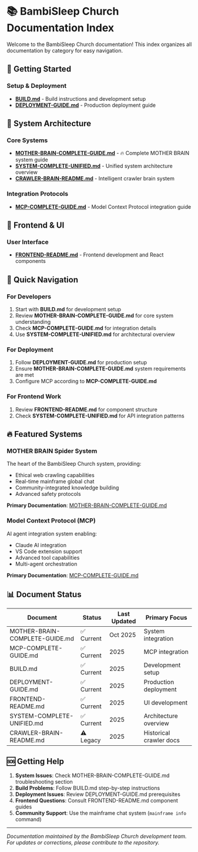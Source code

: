 # 📚 BambiSleep Church Documentation Index

Welcome to the BambiSleep Church documentation! This index organizes all documentation by category for easy navigation.

## 🚀 Getting Started

### Setup & Deployment

- **[BUILD.md](BUILD.md)** - Build instructions and development setup
- **[DEPLOYMENT-GUIDE.md](DEPLOYMENT-GUIDE.md)** - Production deployment guide

## 🔧 System Architecture

### Core Systems

- **[MOTHER-BRAIN-COMPLETE-GUIDE.md](MOTHER-BRAIN-COMPLETE-GUIDE.md)** - 🔥 Complete MOTHER BRAIN system guide
- **[SYSTEM-COMPLETE-UNIFIED.md](SYSTEM-COMPLETE-UNIFIED.md)** - Unified system architecture overview
- **[CRAWLER-BRAIN-README.md](CRAWLER-BRAIN-README.md)** - Intelligent crawler brain system

### Integration Protocols

- **[MCP-COMPLETE-GUIDE.md](MCP-COMPLETE-GUIDE.md)** - Model Context Protocol integration guide

## 🎨 Frontend & UI

### User Interface

- **[FRONTEND-README.md](FRONTEND-README.md)** - Frontend development and React components

## 📖 Quick Navigation

### For Developers

1. Start with **BUILD.md** for development setup
2. Review **MOTHER-BRAIN-COMPLETE-GUIDE.md** for core system understanding
3. Check **MCP-COMPLETE-GUIDE.md** for integration details
4. Use **SYSTEM-COMPLETE-UNIFIED.md** for architectural overview

### For Deployment

1. Follow **DEPLOYMENT-GUIDE.md** for production setup
2. Ensure **MOTHER-BRAIN-COMPLETE-GUIDE.md** system requirements are met
3. Configure MCP according to **MCP-COMPLETE-GUIDE.md**

### For Frontend Work

1. Review **FRONTEND-README.md** for component structure
2. Check **SYSTEM-COMPLETE-UNIFIED.md** for API integration patterns

## 🔥 Featured Systems

### MOTHER BRAIN Spider System

The heart of the BambiSleep Church system, providing:

- Ethical web crawling capabilities
- Real-time mainframe global chat
- Community-integrated knowledge building
- Advanced safety protocols

**Primary Documentation**: [MOTHER-BRAIN-COMPLETE-GUIDE.md](MOTHER-BRAIN-COMPLETE-GUIDE.md)

### Model Context Protocol (MCP)

AI agent integration system enabling:

- Claude AI integration
- VS Code extension support
- Advanced tool capabilities
- Multi-agent orchestration

**Primary Documentation**: [MCP-COMPLETE-GUIDE.md](MCP-COMPLETE-GUIDE.md)

## 📊 Document Status

| Document | Status | Last Updated | Primary Focus |
|----------|--------|--------------|---------------|
| MOTHER-BRAIN-COMPLETE-GUIDE.md | ✅ Current | Oct 2025 | System integration |
| MCP-COMPLETE-GUIDE.md | ✅ Current | 2025 | MCP integration |
| BUILD.md | ✅ Current | 2025 | Development setup |
| DEPLOYMENT-GUIDE.md | ✅ Current | 2025 | Production deployment |
| FRONTEND-README.md | ✅ Current | 2025 | UI development |
| SYSTEM-COMPLETE-UNIFIED.md | ✅ Current | 2025 | Architecture overview |
| CRAWLER-BRAIN-README.md | ⚠️ Legacy | 2025 | Historical crawler docs |

## 🆘 Getting Help

1. **System Issues**: Check MOTHER-BRAIN-COMPLETE-GUIDE.md troubleshooting section
2. **Build Problems**: Follow BUILD.md step-by-step instructions
3. **Deployment Issues**: Review DEPLOYMENT-GUIDE.md prerequisites
4. **Frontend Questions**: Consult FRONTEND-README.md component guides
5. **Community Support**: Use the mainframe chat system (`mainframe info` command)

---

*Documentation maintained by the BambiSleep Church development team. For updates or corrections, please contribute to the repository.*
